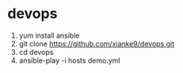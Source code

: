 # devops

1. yum install ansible
2. git clone https://github.com/xianke9/devops.git
3. cd devops
4. ansible-play -i hosts demo.yml

